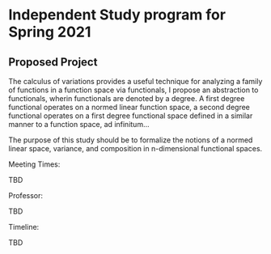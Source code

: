 # Independent Study program for Spring 2021

## Proposed Project

The calculus of variations provides a useful technique for analyzing a family of functions in a function space via functionals, I propose an abstraction to functionals, wherin functionals are denoted by a degree. A first degree functional operates on a normed linear function space, a second degree functional operates on a first degree functional space defined in a similar manner to a function space, ad infinitum...

The purpose of this study should be to formalize the notions of a normed linear space, variance, and composition in n-dimensional functional spaces.

Meeting Times:

TBD

Professor:

TBD

Timeline:

TBD
